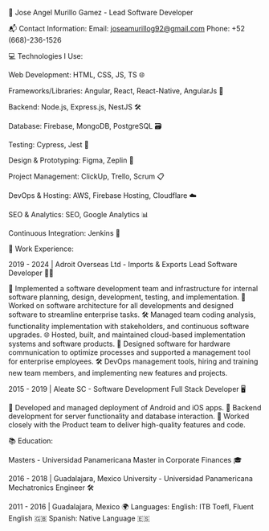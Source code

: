 📄 Jose Angel Murillo Gamez - Lead Software Developer

📬 Contact Information:
Email: joseamurillog92@gmail.com
Phone: +52 (668)-236-1526

💻 Technologies I Use:

Web Development: HTML, CSS, JS, TS 🌐

Frameworks/Libraries: Angular, React, React-Native, AngularJs 🔧

Backend: Node.js, Express.js, NestJS 🛠

Database: Firebase, MongoDB, PostgreSQL 🗃

Testing: Cypress, Jest 🧪

Design & Prototyping: Figma, Zeplin 🎨

Project Management: ClickUp, Trello, Scrum 📋

DevOps & Hosting: AWS, Firebase Hosting, Cloudflare ☁️

SEO & Analytics: SEO, Google Analytics 📊

Continuous Integration: Jenkins 🔄

🏢 Work Experience:

2019 - 2024 | Adroit Overseas Ltd - Imports & Exports
Lead Software Developer 👨‍💻

🚀 Implemented a software development team and infrastructure for internal software planning, design, development, testing, and implementation.
📐 Worked on software architecture for all developments and designed software to streamline enterprise tasks.
🛠 Managed team coding analysis, functionality implementation with stakeholders, and continuous software upgrades.
🌐 Hosted, built, and maintained cloud-based implementation systems and software products.
🤝 Designed software for hardware communication to optimize processes and supported a management tool for enterprise employees.
🛠 DevOps management tools, hiring and training new team members, and implementing new features and projects.


2015 - 2019 | Aleate SC - Software Development
Full Stack Developer 🖥

📱 Developed and managed deployment of Android and iOS apps.
🤖 Backend development for server functionality and database interaction.
🚀 Worked closely with the Product team to deliver high-quality features and code.


📚 Education:

Masters - Universidad Panamericana
Master in Corporate Finances 🎓

2016 - 2018 | Guadalajara, Mexico
University - Universidad Panamericana
Mechatronics Engineer 🛠

2011 - 2016 | Guadalajara, Mexico
🌍 Languages:
English: ITB Toefl, Fluent English 🇬🇧
Spanish: Native Language 🇪🇸

